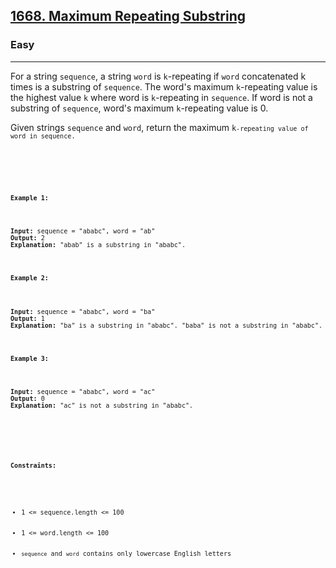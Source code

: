 <h2><a href="https://leetcode.com/problems/maximum-repeating-substring/description/">1668. Maximum Repeating Substring</a></h2><h3>Easy</h3><hr><div>

<p>For a string <code>sequence</code>, a string <code>word</code> is <code>k</code>-repeating if <code>word</code> concatenated k times is a substring of <code>sequence</code>.
 The word's maximum <code>k</code>-repeating value is the highest value <code>k</code> where word is <code>k</code>-repeating in <code>sequence</code>.
 If word is not a substring of <code>sequence</code>, word's maximum <code>k</code>-repeating value is 0.</p>

<p>Given strings <code>sequence</code> and <code>word</code>, return the maximum <code>k<code>-repeating value of word in sequence.</p>

<p>&nbsp;</p>
<p><strong>Example 1:</strong></p>

<pre><strong>Input:</strong> sequence = "ababc", word = "ab"
<strong>Output:</strong> 2
<strong>Explanation:</strong> "abab" is a substring in "ababc".
</pre>

<p><strong>Example 2:</strong></p>

<pre><strong>Input:</strong> sequence = "ababc", word = "ba"
<strong>Output:</strong> 1
<strong>Explanation:</strong> "ba" is a substring in "ababc". "baba" is not a substring in "ababc".
</pre>

<p><strong>Example 3:</strong></p>

<pre><strong>Input:</strong> sequence = "ababc", word = "ac"
<strong>Output:</strong> 0
<strong>Explanation:</strong> "ac" is not a substring in "ababc". 
</pre>

<p>&nbsp;</p>
<p><strong>Constraints:</strong></p>

<ul>
	<li>1 <= sequence.length <= 100</li>
	<li>1 <= word.length <= 100</li>
	<li><code>sequence</code> and <code>word</code> contains only lowercase English letters</li>
	
</ul>
